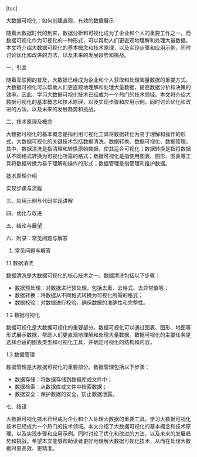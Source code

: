 
[toc]                    
                
                
大数据可视化：如何创建直观、有效的数据展示

随着大数据时代的到来，数据分析和可视化成为了企业和个人的重要工作之一。而数据可视化作为可视化的一种形式，可以帮助人们更直观地理解和处理大量数据。本文将介绍大数据可视化的基本概念和技术原理，以及实现步骤和应用示例，同时讨论优化和改进的方法，以及未来的发展趋势和挑战。

一、引言

随着互联网的普及，大数据已经成为企业和个人获取和处理海量数据的重要方式。大数据可视化可以帮助人们更直观地理解和处理大量数据，提高数据分析和决策的效率。因此，学习大数据可视化技术已经成为一个热门的技术领域。本文将介绍大数据可视化的基本概念和技术原理，以及实现步骤和应用示例，同时讨论优化和改进的方法，以及未来的发展趋势和挑战。

二、技术原理及概念

大数据可视化的基本概念是指利用可视化工具将数据转化为易于理解和操作的形式。大数据可视化的关键技术包括数据清洗、数据转换、数据可视化、数据管理。其中，数据清洗是指清理和转换原始数据，使其适合可视化；数据转换是指将数据从不同格式转换为可视化所需的格式；数据可视化是指使用图表、图形、图表等工具将数据转换为易于理解和操作的形式；数据管理是指管理和维护数据。

技术原理介绍

实现步骤与流程

三、应用示例与代码实现讲解

四、优化与改进

五、结论与展望

六、附录：常见问题与解答

1. 常见问题与解答

1.1 数据清洗

数据清洗是大数据可视化的核心技术之一。数据清洗包括以下步骤：

- 数据预处理：对数据进行预处理，包括去重、去格式、去异常值等；
- 数据转换：将数据从不同格式转换为可视化所需的格式；
- 数据校验：对数据进行校验，确保数据的准确性和完整性。

1.2 数据可视化

数据可视化是大数据可视化的重要部分。数据可视化可以通过图表、图形、地图等形式展示数据，帮助人们更直观地理解和处理大量数据。数据可视化的主要任务是选择合适的图表类型和可视化工具，并确定可视化的结构和内容。

1.3 数据管理

数据管理是大数据可视化的重要部分。数据管理包括以下步骤：

- 数据存储：将数据存储到数据库或文件中；
- 数据检索：从数据库或文件中检索数据；
- 数据安全：保护数据的安全，防止数据泄露。

七、结语

大数据可视化技术已经成为企业和个人处理大数据的重要工具。学习大数据可视化技术已经成为一个热门的技术领域。本文介绍了大数据可视化的基本概念和技术原理，以及实现步骤和应用示例。同时讨论了优化和改进的方法，以及未来的发展趋势和挑战。希望本文能够帮助读者更好地理解大数据可视化技术，从而在处理大数据时更高效、更精准。

